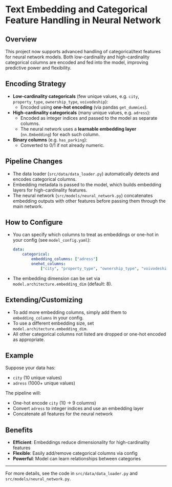 # Text Embedding and Categorical Feature Handling in Neural Network

## Overview

This project now supports advanced handling of categorical/text features for neural network models. Both low-cardinality and high-cardinality categorical columns are encoded and fed into the model, improving predictive power and flexibility.

## Encoding Strategy

-   **Low-cardinality categoricals** (few unique values, e.g. `city`, `property_type`, `ownership_type`, `voivodeship`):
    -   Encoded using **one-hot encoding** (via pandas `get_dummies`).
-   **High-cardinality categoricals** (many unique values, e.g. `adress`):
    -   Encoded as integer indices and passed to the model as separate columns.
    -   The neural network uses a **learnable embedding layer** (`nn.Embedding`) for each such column.
-   **Binary columns** (e.g. `has_parking`):
    -   Converted to 0/1 if not already numeric.

## Pipeline Changes

-   The data loader (`src/data/data_loader.py`) automatically detects and encodes categorical columns.
-   Embedding metadata is passed to the model, which builds embedding layers for high-cardinality features.
-   The neural network (`src/models/neural_network.py`) concatenates embedding outputs with other features before passing them through the main network.

## How to Configure

-   You can specify which columns to treat as embeddings or one-hot in your config (see `model_config.yaml`):
    ```yaml
    data:
        categorical:
            embedding_columns: ["adress"]
            onehot_columns:
                ["city", "property_type", "ownership_type", "voivodeship"]
    ```
-   The embedding dimension can be set via `model.architecture.embedding_dim` (default: 8).

## Extending/Customizing

-   To add more embedding columns, simply add them to `embedding_columns` in your config.
-   To use a different embedding size, set `model.architecture.embedding_dim`.
-   All other categorical columns not listed are dropped or one-hot encoded as appropriate.

## Example

Suppose your data has:

-   `city` (10 unique values)
-   `adress` (1000+ unique values)

The pipeline will:

-   One-hot encode `city` (10 → 9 columns)
-   Convert `adress` to integer indices and use an embedding layer
-   Concatenate all features for the neural network

## Benefits

-   **Efficient**: Embeddings reduce dimensionality for high-cardinality features
-   **Flexible**: Easily add/remove categorical columns via config
-   **Powerful**: Model can learn relationships between categories

---

For more details, see the code in `src/data/data_loader.py` and `src/models/neural_network.py`.
